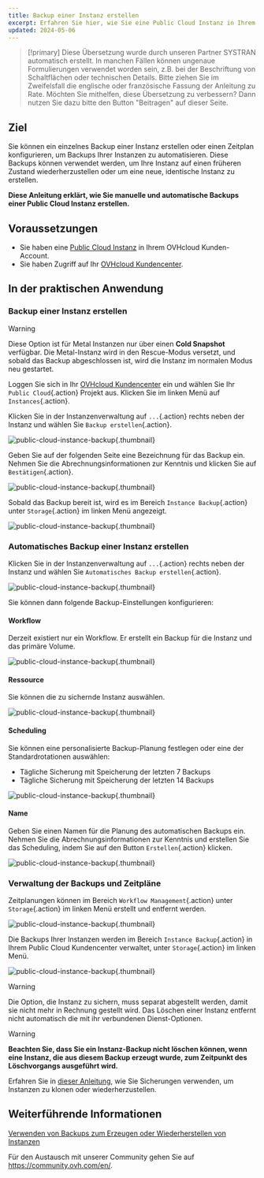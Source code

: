 ```yaml
---
title: Backup einer Instanz erstellen
excerpt: Erfahren Sie hier, wie Sie eine Public Cloud Instanz in Ihrem OVHcloud Kundencenter sichern
updated: 2024-05-06
---
```


> [!primary]
> Diese Übersetzung wurde durch unseren Partner SYSTRAN automatisch erstellt. In manchen Fällen können ungenaue Formulierungen verwendet worden sein, z.B. bei der Beschriftung von Schaltflächen oder technischen Details. Bitte ziehen Sie im Zweifelsfall die englische oder französische Fassung der Anleitung zu Rate. Möchten Sie mithelfen, diese Übersetzung zu verbessern? Dann nutzen Sie dazu bitte den Button "Beitragen" auf dieser Seite.
>

## Ziel

Sie können ein einzelnes Backup einer Instanz erstellen oder einen Zeitplan konfigurieren, um Backups Ihrer Instanzen zu automatisieren. Diese Backups können verwendet werden, um Ihre Instanz auf einen früheren Zustand wiederherzustellen oder um eine neue, identische Instanz zu erstellen.

**Diese Anleitung erklärt, wie Sie manuelle und automatische Backups einer Public Cloud Instanz erstellen.**

## Voraussetzungen

- Sie haben eine [Public Cloud Instanz](https://www.ovhcloud.com/de/public-cloud) in Ihrem OVHcloud Kunden-Account.
- Sie haben Zugriff auf Ihr [OVHcloud Kundencenter](/links/manager).

## In der praktischen Anwendung

### Backup einer Instanz erstellen

> [!warning]
> Diese Option ist für Metal Instanzen nur über einen **Cold Snapshot** verfügbar. Die Metal-Instanz wird in den Rescue-Modus versetzt, und sobald das Backup abgeschlossen ist, wird die Instanz im normalen Modus neu gestartet.
>

Loggen Sie sich in Ihr [OVHcloud Kundencenter](/links/manager) ein und wählen Sie Ihr `Public Cloud`{.action} Projekt aus. Klicken Sie im linken Menü auf `Instances`{.action}.

Klicken Sie in der Instanzenverwaltung auf `...`{.action} rechts neben der Instanz und wählen Sie `Backup erstellen`{.action}.

![public-cloud-instance-backup](images/createbackup1.png){.thumbnail}

Geben Sie auf der folgenden Seite eine Bezeichnung für das Backup ein. Nehmen Sie die Abrechnungsinformationen zur Kenntnis und klicken Sie auf `Bestätigen`{.action}.

![public-cloud-instance-backup](images/createbackup2.png){.thumbnail}

Sobald das Backup bereit ist, wird es im Bereich `Instance Backup`{.action} unter `Storage`{.action} im linken Menü angezeigt.

![public-cloud-instance-backup](images/createbackup3.png){.thumbnail}

### Automatisches Backup einer Instanz erstellen

Klicken Sie in der Instanzenverwaltung auf `...`{.action} rechts neben der Instanz und wählen Sie `Automatisches Backup erstellen`{.action}.

![public-cloud-instance-backup](images/createbackup4.png){.thumbnail}

Sie können dann folgende Backup-Einstellungen konfigurieren:

#### **Workflow** 

Derzeit existiert nur ein Workflow. Er erstellt ein Backup für die Instanz und das primäre Volume.

![public-cloud-instance-backup](images/createbackup5.png){.thumbnail}

#### **Ressource** 

Sie können die zu sichernde Instanz auswählen.

![public-cloud-instance-backup](images/createbackup6.png){.thumbnail}

#### **Scheduling** 

Sie können eine personalisierte Backup-Planung festlegen oder eine der Standardrotationen auswählen:

- Tägliche Sicherung mit Speicherung der letzten 7 Backups
- Tägliche Sicherung mit Speicherung der letzten 14 Backups

![public-cloud-instance-backup](images/createbackup7.png){.thumbnail}

#### **Name** 

Geben Sie einen Namen für die Planung des automatischen Backups ein. Nehmen Sie die Abrechnungsinformationen zur Kenntnis und erstellen Sie das Scheduling, indem Sie auf den Button `Erstellen`{.action} klicken.
 
![public-cloud-instance-backup](images/createbackup8.png){.thumbnail}

### Verwaltung der Backups und Zeitpläne

Zeitplanungen können im Bereich `Workflow Management`{.action} unter `Storage`{.action} im linken Menü erstellt und entfernt werden.

![public-cloud-instance-backup](images/createbackup9.png){.thumbnail}

Die Backups Ihrer Instanzen werden im Bereich `Instance Backup`{.action} in Ihrem Public Cloud Kundencenter verwaltet, unter `Storage`{.action} im linken Menü.

![public-cloud-instance-backup](images/createbackup10.png){.thumbnail}

> [!warning]
> Die Option, die Instanz zu sichern, muss separat abgestellt werden, damit sie nicht mehr in Rechnung gestellt wird. Das Löschen einer Instanz entfernt nicht automatisch die mit ihr verbundenen Dienst-Optionen.
>


> [!warning]
> **Beachten Sie, dass Sie ein Instanz-Backup nicht löschen können, wenn eine Instanz, die aus diesem Backup erzeugt wurde, zum Zeitpunkt des Löschvorgangs ausgeführt wird.**

Erfahren Sie in [dieser Anleitung](/pages/public_cloud/compute/create_restore_a_virtual_server_with_a_backup), wie Sie Sicherungen verwenden, um Instanzen zu klonen oder wiederherzustellen.

## Weiterführende Informationen

[Verwenden von Backups zum Erzeugen oder Wiederherstellen von Instanzen](/pages/public_cloud/compute/create_restore_a_virtual_server_with_a_backup)

Für den Austausch mit unserer Community gehen Sie auf <https://community.ovh.com/en/>.
